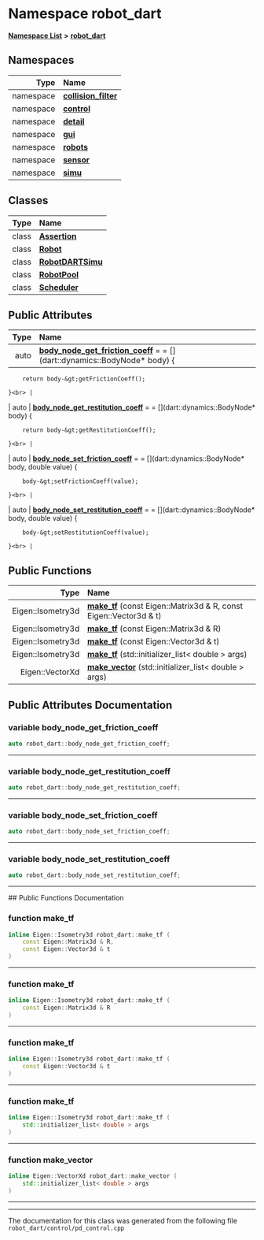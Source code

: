 

# Namespace robot\_dart



[**Namespace List**](namespaces.md) **>** [**robot\_dart**](namespacerobot__dart.md)


















## Namespaces

| Type | Name |
| ---: | :--- |
| namespace | [**collision\_filter**](namespacerobot__dart_1_1collision__filter.md) <br> |
| namespace | [**control**](namespacerobot__dart_1_1control.md) <br> |
| namespace | [**detail**](namespacerobot__dart_1_1detail.md) <br> |
| namespace | [**gui**](namespacerobot__dart_1_1gui.md) <br> |
| namespace | [**robots**](namespacerobot__dart_1_1robots.md) <br> |
| namespace | [**sensor**](namespacerobot__dart_1_1sensor.md) <br> |
| namespace | [**simu**](namespacerobot__dart_1_1simu.md) <br> |


## Classes

| Type | Name |
| ---: | :--- |
| class | [**Assertion**](classrobot__dart_1_1Assertion.md) <br> |
| class | [**Robot**](classrobot__dart_1_1Robot.md) <br> |
| class | [**RobotDARTSimu**](classrobot__dart_1_1RobotDARTSimu.md) <br> |
| class | [**RobotPool**](classrobot__dart_1_1RobotPool.md) <br> |
| class | [**Scheduler**](classrobot__dart_1_1Scheduler.md) <br> |






## Public Attributes

| Type | Name |
| ---: | :--- |
|  auto | [**body\_node\_get\_friction\_coeff**](#variable-body_node_get_friction_coeff)   = = [](dart::dynamics::BodyNode\* body) {








        return body-&gt;getFrictionCoeff();

    }<br> |
|  auto | [**body\_node\_get\_restitution\_coeff**](#variable-body_node_get_restitution_coeff)   = = [](dart::dynamics::BodyNode\* body) {








        return body-&gt;getRestitutionCoeff();

    }<br> |
|  auto | [**body\_node\_set\_friction\_coeff**](#variable-body_node_set_friction_coeff)   = = [](dart::dynamics::BodyNode\* body, double value) {






        body-&gt;setFrictionCoeff(value);

    }<br> |
|  auto | [**body\_node\_set\_restitution\_coeff**](#variable-body_node_set_restitution_coeff)   = = [](dart::dynamics::BodyNode\* body, double value) {






        body-&gt;setRestitutionCoeff(value);

    }<br> |
















## Public Functions

| Type | Name |
| ---: | :--- |
|  Eigen::Isometry3d | [**make\_tf**](#function-make_tf) (const Eigen::Matrix3d & R, const Eigen::Vector3d & t) <br> |
|  Eigen::Isometry3d | [**make\_tf**](#function-make_tf) (const Eigen::Matrix3d & R) <br> |
|  Eigen::Isometry3d | [**make\_tf**](#function-make_tf) (const Eigen::Vector3d & t) <br> |
|  Eigen::Isometry3d | [**make\_tf**](#function-make_tf) (std::initializer\_list&lt; double &gt; args) <br> |
|  Eigen::VectorXd | [**make\_vector**](#function-make_vector) (std::initializer\_list&lt; double &gt; args) <br> |




























## Public Attributes Documentation




### variable body\_node\_get\_friction\_coeff 

```C++
auto robot_dart::body_node_get_friction_coeff;
```




<hr>



### variable body\_node\_get\_restitution\_coeff 

```C++
auto robot_dart::body_node_get_restitution_coeff;
```




<hr>



### variable body\_node\_set\_friction\_coeff 

```C++
auto robot_dart::body_node_set_friction_coeff;
```




<hr>



### variable body\_node\_set\_restitution\_coeff 

```C++
auto robot_dart::body_node_set_restitution_coeff;
```




<hr>
## Public Functions Documentation




### function make\_tf 

```C++
inline Eigen::Isometry3d robot_dart::make_tf (
    const Eigen::Matrix3d & R,
    const Eigen::Vector3d & t
) 
```




<hr>



### function make\_tf 

```C++
inline Eigen::Isometry3d robot_dart::make_tf (
    const Eigen::Matrix3d & R
) 
```




<hr>



### function make\_tf 

```C++
inline Eigen::Isometry3d robot_dart::make_tf (
    const Eigen::Vector3d & t
) 
```




<hr>



### function make\_tf 

```C++
inline Eigen::Isometry3d robot_dart::make_tf (
    std::initializer_list< double > args
) 
```




<hr>



### function make\_vector 

```C++
inline Eigen::VectorXd robot_dart::make_vector (
    std::initializer_list< double > args
) 
```




<hr>

------------------------------
The documentation for this class was generated from the following file `robot_dart/control/pd_control.cpp`

